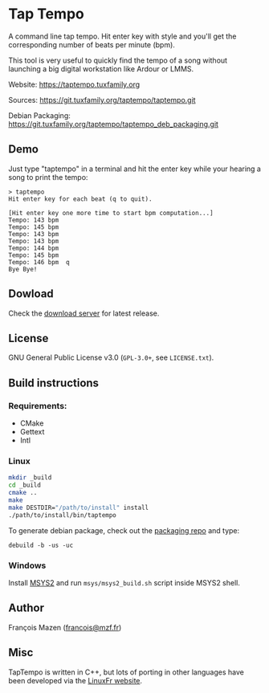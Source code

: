 Tap Tempo
=========

A command line tap tempo. Hit enter key with style and you'll get the corresponding number of beats per minute (bpm).

This tool is very useful to quickly find the tempo of a song without launching a big digital workstation like Ardour or LMMS.

Website: https://taptempo.tuxfamily.org

Sources: https://git.tuxfamily.org/taptempo/taptempo.git

Debian Packaging: https://git.tuxfamily.org/taptempo/taptempo_deb_packaging.git

## Demo

Just type "taptempo" in a terminal and hit the enter key while your hearing a song to print the tempo:

```
> taptempo
Hit enter key for each beat (q to quit).

[Hit enter key one more time to start bpm computation...]
Tempo: 143 bpm	
Tempo: 145 bpm	
Tempo: 143 bpm	
Tempo: 143 bpm	
Tempo: 144 bpm	
Tempo: 145 bpm	
Tempo: 146 bpm	q
Bye Bye!

```

## Dowload

Check the [download server](https://download.tuxfamily.org/taptempo) for latest release.

## License

GNU General Public License v3.0 (`GPL-3.0+`, see `LICENSE.txt`).

## Build instructions

### Requirements:
- CMake
- Gettext
- Intl

### Linux

```bash
mkdir _build
cd _build
cmake ..
make
make DESTDIR="/path/to/install" install
./path/to/install/bin/taptempo
```

To generate debian package, check out the [packaging repo](https://git.tuxfamily.org/taptempo/taptempo_deb_packaging.git) and type:

```debuild -b -us -uc```


### Windows

Install [MSYS2](http://www.msys2.org/) and run `msys/msys2_build.sh` script inside MSYS2 shell.

## Author

François Mazen (francois@mzf.fr)

## Misc

TapTempo is written in C++, but lots of porting in other languages have been developed via the [LinuxFr website](https://linuxfr.org/tags/taptempo/public).


